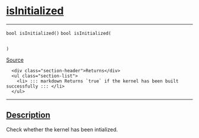 
<h1 id="is-initialized">
 <a href="#/api/kernel/isInitialized" class="anchor">
   <span>isInitialized</span>
  </a>
</h1>

<div class="signature">

<hr>

  <div class="definition-container">
    <div class="definition">
      <code class="desktop-only"><span class="token keyword">bool</span> isInitialized()</code>
      <code class="mobile-only"><span class="token keyword">bool</span> isInitialized(
    
)</code>
      <div class="flex-spacing"></div>
      <a href="https://github.com/libocca/occa/blob/628fed0f/include/occa/core/kernel.hpp#L100" target="_blank">Source</a>
    </div>
    <div class="description">

      <div class="section-header">Returns</div>
      <ul class="section-list">
        <li> ::: markdown Returns `true` if the kernel has been built successfully ::: </li>
      </ul>
</div>
  </div>

  <hr>
</div>


<h2 id="description">
 <a href="#/api/kernel/isInitialized?id=description" class="anchor">
   <span>Description</span>
  </a>
</h2>

Check whether the kernel has been intialized.
